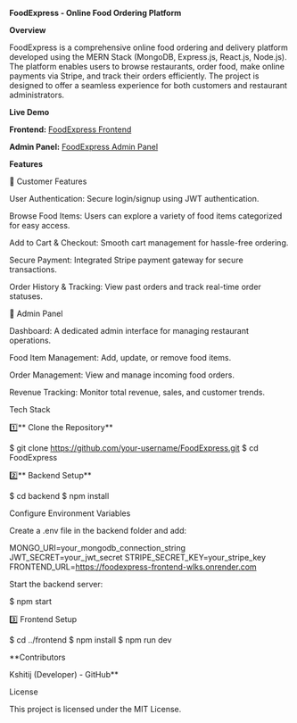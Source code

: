 **FoodExpress - Online Food Ordering Platform**

**Overview**

FoodExpress is a comprehensive online food ordering and delivery platform developed using the MERN Stack (MongoDB, Express.js, React.js, Node.js). The platform enables users to browse restaurants, order food, make online payments via Stripe, and track their orders efficiently. The project is designed to offer a seamless experience for both customers and restaurant administrators.

**Live Demo**

**Frontend:** [FoodExpress Frontend](https://foodexpress-frontend-wlks.onrender.com/)

**Admin Panel:** [FoodExpress Admin Panel](https://foodexpress-ztha.onrender.com/)

**Features**

🔹 Customer Features

User Authentication: Secure login/signup using JWT authentication.

Browse Food Items: Users can explore a variety of food items categorized for easy access.

Add to Cart & Checkout: Smooth cart management for hassle-free ordering.

Secure Payment: Integrated Stripe payment gateway for secure transactions.

Order History & Tracking: View past orders and track real-time order statuses.

🔹 Admin Panel

Dashboard: A dedicated admin interface for managing restaurant operations.

Food Item Management: Add, update, or remove food items.

Order Management: View and manage incoming food orders.

Revenue Tracking: Monitor total revenue, sales, and customer trends.

Tech Stack



1️⃣** Clone the Repository**

$ git clone https://github.com/your-username/FoodExpress.git
$ cd FoodExpress

2️⃣** Backend Setup**

$ cd backend
$ npm install

Configure Environment Variables

Create a .env file in the backend folder and add:

MONGO_URI=your_mongodb_connection_string
JWT_SECRET=your_jwt_secret
STRIPE_SECRET_KEY=your_stripe_key
FRONTEND_URL=https://foodexpress-frontend-wlks.onrender.com

Start the backend server:

$ npm start

3️⃣ Frontend Setup

$ cd ../frontend
$ npm install
$ npm run dev


**Contributors

Kshitij (Developer) - GitHub**

License

This project is licensed under the MIT License.
